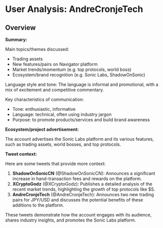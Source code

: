 # User Analysis: AndreCronjeTech

## Overview

**Summary:**

Main topics/themes discussed:

* Trading assets
* New features/pairs on Navigator platform
* Market trends/momentum (e.g. top protocols, world boss)
* Ecosystem/brand recognition (e.g. Sonic Labs, ShadowOnSonic)

Language style and tone:
The language is informal and promotional, with a mix of excitement and competitive commentary.

Key characteristics of communication:

* Tone: enthusiastic, informative
* Language: technical, often using industry jargon
* Purpose: to promote products/services and build brand awareness

**Ecosystem/project advertisement:**

The account advertises the Sonic Labs platform and its various features, such as trading assets, world bosses, and top protocols.

**Tweet context:**

Here are some tweets that provide more context:

1. **ShadowOnSonicCN** (@ShadowOnSonicCN): Announces a significant increase in hand-transaction fees and rewards on the platform.
2. **XCryptoGodz** (@XCryptoGodz): Publishes a detailed analysis of the recent market trends, highlighting the growth of top protocols like $S.
3. **AndreCronjeTech** (@AndreCronjeTech): Announces two new trading pairs for JPY/USD and discusses the potential benefits of these additions to the platform.

These tweets demonstrate how the account engages with its audience, shares industry insights, and promotes the Sonic Labs platform.